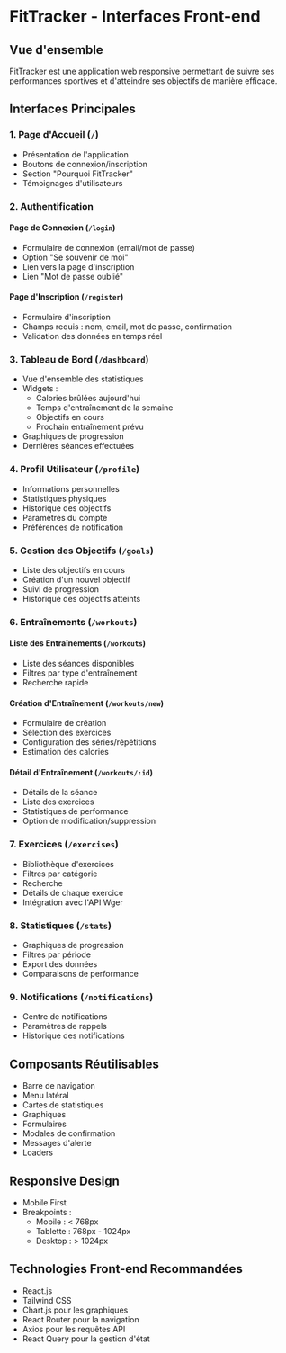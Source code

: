 # FitTracker - Interfaces Front-end

## Vue d'ensemble

FitTracker est une application web responsive permettant de suivre ses performances sportives et d'atteindre ses objectifs de manière efficace.

## Interfaces Principales

### 1. Page d'Accueil (`/`)

- Présentation de l'application
- Boutons de connexion/inscription
- Section "Pourquoi FitTracker"
- Témoignages d'utilisateurs

### 2. Authentification

#### Page de Connexion (`/login`)

- Formulaire de connexion (email/mot de passe)
- Option "Se souvenir de moi"
- Lien vers la page d'inscription
- Lien "Mot de passe oublié"

#### Page d'Inscription (`/register`)

- Formulaire d'inscription
- Champs requis : nom, email, mot de passe, confirmation
- Validation des données en temps réel

### 3. Tableau de Bord (`/dashboard`)

- Vue d'ensemble des statistiques
- Widgets :
  - Calories brûlées aujourd'hui
  - Temps d'entraînement de la semaine
  - Objectifs en cours
  - Prochain entraînement prévu
- Graphiques de progression
- Dernières séances effectuées

### 4. Profil Utilisateur (`/profile`)

- Informations personnelles
- Statistiques physiques
- Historique des objectifs
- Paramètres du compte
- Préférences de notification

### 5. Gestion des Objectifs (`/goals`)

- Liste des objectifs en cours
- Création d'un nouvel objectif
- Suivi de progression
- Historique des objectifs atteints

### 6. Entraînements (`/workouts`)

#### Liste des Entraînements (`/workouts`)

- Liste des séances disponibles
- Filtres par type d'entraînement
- Recherche rapide

#### Création d'Entraînement (`/workouts/new`)

- Formulaire de création
- Sélection des exercices
- Configuration des séries/répétitions
- Estimation des calories

#### Détail d'Entraînement (`/workouts/:id`)

- Détails de la séance
- Liste des exercices
- Statistiques de performance
- Option de modification/suppression

### 7. Exercices (`/exercises`)

- Bibliothèque d'exercices
- Filtres par catégorie
- Recherche
- Détails de chaque exercice
- Intégration avec l'API Wger

### 8. Statistiques (`/stats`)

- Graphiques de progression
- Filtres par période
- Export des données
- Comparaisons de performance

### 9. Notifications (`/notifications`)

- Centre de notifications
- Paramètres de rappels
- Historique des notifications

## Composants Réutilisables

- Barre de navigation
- Menu latéral
- Cartes de statistiques
- Graphiques
- Formulaires
- Modales de confirmation
- Messages d'alerte
- Loaders

## Responsive Design

- Mobile First
- Breakpoints :
  - Mobile : < 768px
  - Tablette : 768px - 1024px
  - Desktop : > 1024px

## Technologies Front-end Recommandées

- React.js
- Tailwind CSS
- Chart.js pour les graphiques
- React Router pour la navigation
- Axios pour les requêtes API
- React Query pour la gestion d'état
